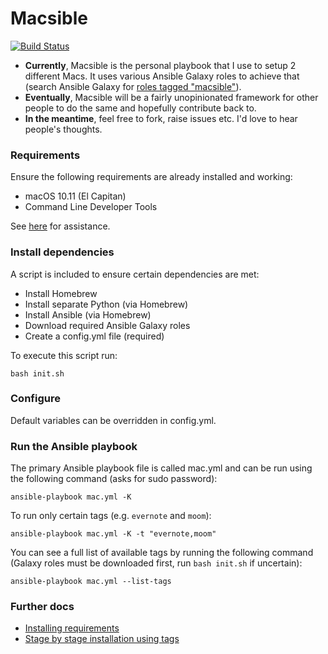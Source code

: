# Macsible

[![Build Status](https://travis-ci.org/danbohea/macsible.svg?branch=master)](https://travis-ci.org/danbohea/macsible)

- **Currently**, Macsible is the personal playbook that I use to setup 2 different Macs. It uses various Ansible Galaxy roles to achieve that (search Ansible Galaxy for [roles tagged "macsible"](https://galaxy.ansible.com/list#/roles?page=1&page_size=10&tags=macsible)).
- **Eventually**, Macsible will be a fairly unopinionated framework for other people to do the same and hopefully contribute back to.
- **In the meantime**, feel free to fork, raise issues etc. I'd love to hear people's thoughts.


### Requirements

Ensure the following requirements are already installed and working:

- macOS 10.11 (El Capitan)
- Command Line Developer Tools

See [here](docs/install_requirements.md) for assistance.


### Install dependencies

A script is included to ensure certain dependencies are met:

- Install Homebrew
- Install separate Python (via Homebrew)
- Install Ansible (via Homebrew)
- Download required Ansible Galaxy roles
- Create a config.yml file (required)

To execute this script run:

```
bash init.sh
```


### Configure

Default variables can be overridden in config.yml.


### Run the Ansible playbook

The primary Ansible playbook file is called mac.yml and can be run using the following command (asks for sudo password):

```
ansible-playbook mac.yml -K
```

To run only certain tags (e.g. `evernote` and `moom`):

```
ansible-playbook mac.yml -K -t "evernote,moom"
```

You can see a full list of available tags by running the following command (Galaxy roles must be downloaded first, run `bash init.sh` if uncertain):

```
ansible-playbook mac.yml --list-tags
```

### Further docs

- [Installing requirements](docs/install_requirements.md)
- [Stage by stage installation using tags](docs/tags_stages.md)
